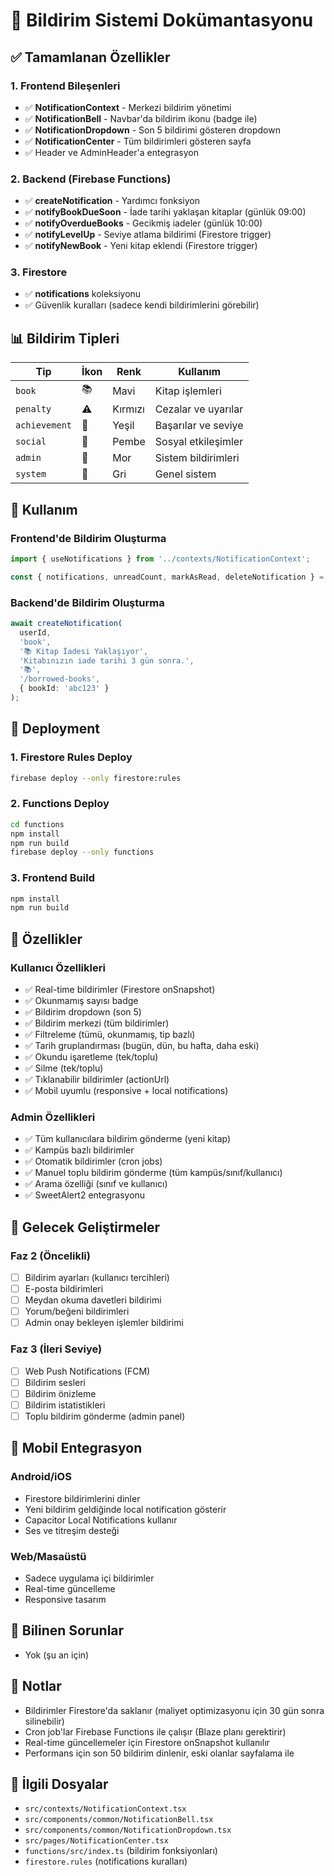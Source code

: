 # 🔔 Bildirim Sistemi Dokümantasyonu

## ✅ Tamamlanan Özellikler

### 1. Frontend Bileşenleri
- ✅ **NotificationContext** - Merkezi bildirim yönetimi
- ✅ **NotificationBell** - Navbar'da bildirim ikonu (badge ile)
- ✅ **NotificationDropdown** - Son 5 bildirimi gösteren dropdown
- ✅ **NotificationCenter** - Tüm bildirimleri gösteren sayfa
- ✅ Header ve AdminHeader'a entegrasyon

### 2. Backend (Firebase Functions)
- ✅ **createNotification** - Yardımcı fonksiyon
- ✅ **notifyBookDueSoon** - İade tarihi yaklaşan kitaplar (günlük 09:00)
- ✅ **notifyOverdueBooks** - Gecikmiş iadeler (günlük 10:00)
- ✅ **notifyLevelUp** - Seviye atlama bildirimi (Firestore trigger)
- ✅ **notifyNewBook** - Yeni kitap eklendi (Firestore trigger)

### 3. Firestore
- ✅ **notifications** koleksiyonu
- ✅ Güvenlik kuralları (sadece kendi bildirimlerini görebilir)

## 📊 Bildirim Tipleri

| Tip | İkon | Renk | Kullanım |
|-----|------|------|----------|
| `book` | 📚 | Mavi | Kitap işlemleri |
| `penalty` | ⚠️ | Kırmızı | Cezalar ve uyarılar |
| `achievement` | 🎉 | Yeşil | Başarılar ve seviye |
| `social` | 💬 | Pembe | Sosyal etkileşimler |
| `admin` | 🔧 | Mor | Sistem bildirimleri |
| `system` | 🔔 | Gri | Genel sistem |

## 🎯 Kullanım

### Frontend'de Bildirim Oluşturma
```typescript
import { useNotifications } from '../contexts/NotificationContext';

const { notifications, unreadCount, markAsRead, deleteNotification } = useNotifications();
```

### Backend'de Bildirim Oluşturma
```typescript
await createNotification(
  userId,
  'book',
  '📚 Kitap İadesi Yaklaşıyor',
  'Kitabınızın iade tarihi 3 gün sonra.',
  '📚',
  '/borrowed-books',
  { bookId: 'abc123' }
);
```

## 🚀 Deployment

### 1. Firestore Rules Deploy
```bash
firebase deploy --only firestore:rules
```

### 2. Functions Deploy
```bash
cd functions
npm install
npm run build
firebase deploy --only functions
```

### 3. Frontend Build
```bash
npm install
npm run build
```

## 📱 Özellikler

### Kullanıcı Özellikleri
- ✅ Real-time bildirimler (Firestore onSnapshot)
- ✅ Okunmamış sayısı badge
- ✅ Bildirim dropdown (son 5)
- ✅ Bildirim merkezi (tüm bildirimler)
- ✅ Filtreleme (tümü, okunmamış, tip bazlı)
- ✅ Tarih gruplandırması (bugün, dün, bu hafta, daha eski)
- ✅ Okundu işaretleme (tek/toplu)
- ✅ Silme (tek/toplu)
- ✅ Tıklanabilir bildirimler (actionUrl)
- ✅ Mobil uyumlu (responsive + local notifications)

### Admin Özellikleri
- ✅ Tüm kullanıcılara bildirim gönderme (yeni kitap)
- ✅ Kampüs bazlı bildirimler
- ✅ Otomatik bildirimler (cron jobs)
- ✅ Manuel toplu bildirim gönderme (tüm kampüs/sınıf/kullanıcı)
- ✅ Arama özelliği (sınıf ve kullanıcı)
- ✅ SweetAlert2 entegrasyonu

## 🔮 Gelecek Geliştirmeler

### Faz 2 (Öncelikli)
- [ ] Bildirim ayarları (kullanıcı tercihleri)
- [ ] E-posta bildirimleri
- [ ] Meydan okuma davetleri bildirimi
- [ ] Yorum/beğeni bildirimleri
- [ ] Admin onay bekleyen işlemler bildirimi

### Faz 3 (İleri Seviye)
- [ ] Web Push Notifications (FCM)
- [ ] Bildirim sesleri
- [ ] Bildirim önizleme
- [ ] Bildirim istatistikleri
- [ ] Toplu bildirim gönderme (admin panel)

## 📱 Mobil Entegrasyon

### Android/iOS
- Firestore bildirimlerini dinler
- Yeni bildirim geldiğinde local notification gösterir
- Capacitor Local Notifications kullanır
- Ses ve titreşim desteği

### Web/Masaüstü
- Sadece uygulama içi bildirimler
- Real-time güncelleme
- Responsive tasarım

## 🐛 Bilinen Sorunlar
- Yok (şu an için)

## 📝 Notlar
- Bildirimler Firestore'da saklanır (maliyet optimizasyonu için 30 gün sonra silinebilir)
- Cron job'lar Firebase Functions ile çalışır (Blaze planı gerektirir)
- Real-time güncellemeler için Firestore onSnapshot kullanılır
- Performans için son 50 bildirim dinlenir, eski olanlar sayfalama ile

## 🔗 İlgili Dosyalar
- `src/contexts/NotificationContext.tsx`
- `src/components/common/NotificationBell.tsx`
- `src/components/common/NotificationDropdown.tsx`
- `src/pages/NotificationCenter.tsx`
- `functions/src/index.ts` (bildirim fonksiyonları)
- `firestore.rules` (notifications kuralları)
